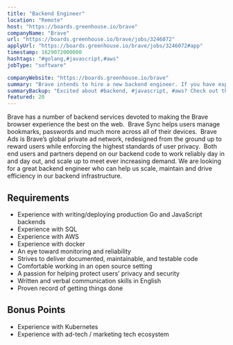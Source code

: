 ```yaml
---
title: "Backend Engineer"
location: "Remote"
host: "https://boards.greenhouse.io/brave"
companyName: "Brave"
url: "https://boards.greenhouse.io/brave/jobs/3246072"
applyUrl: "https://boards.greenhouse.io/brave/jobs/3246072#app"
timestamp: 1629072000000
hashtags: "#golang,#javascript,#aws"
jobType: "software"

companyWebsite: "https://boards.greenhouse.io/brave"
summary: "Brave intends to hire a new backend engineer. If you have experience with writing/deploying production Go and JavaScript backends, consider applying."
summaryBackup: "Excited about #backend, #javascript, #aws? Check out this job post!"
featured: 20
---
```


Brave has a number of backend services devoted to making the Brave browser experience the best on the web.  Brave Sync helps users manage bookmarks, passwords and much more across all of their devices.  Brave Ads is Brave’s global private ad network, redesigned from the ground up to reward users while enforcing the highest standards of user privacy.  Both end users and partners depend on our backend code to work reliably day in and day out, and scale up to meet ever increasing demand. We are looking for a great backend engineer who can help us scale, maintain and drive efficiency in our backend infrastructure.

## Requirements

*   Experience with writing/deploying production Go and JavaScript backends
*   Experience with SQL
*   Experience with AWS
*   Experience with docker
*   An eye toward monitoring and reliability
*   Strives to deliver documented, maintainable, and testable code
*   Comfortable working in an open source setting
*   A passion for helping protect users’ privacy and security
*   Written and verbal communication skills in English
*   Proven record of getting things done

##  Bonus Points

*   Experience with Kubernetes
*   Experience with ad-tech / marketing tech ecosystem
